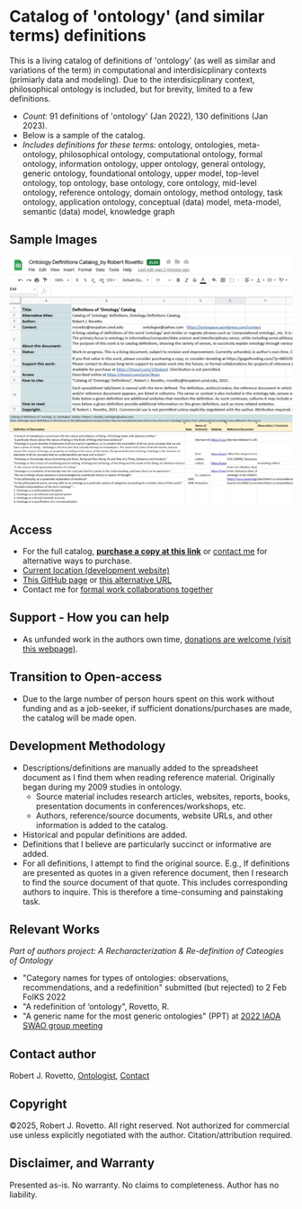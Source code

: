 # Catalog of 'ontology' (and similar terms) definitions
This is a living catalog of definitions of 'ontology' (as well as similar and variations of the term) in computational and interdisicplinary contexts (primiarly data and modeling). Due to the interdisicplinary context, philosophical ontology is included, but for brevity, limited to a few definitions.
  - _Count_: 91 definitions of 'ontology' (Jan 2022), 130 definitions (Jan 2023). 
  - Below is a sample of the catalog.
  - _Includes definitions for these terms:_ ontology, ontologies, meta-ontology, philosophical ontology, computational ontology, formal ontology, information ontology, upper ontology, general ontology, generic ontology, foundational ontology, upper model, top-level ontology, top ontology, base ontology, core ontology, mid-level ontology, reference ontology, domain ontology, method ontology, task ontology, application ontology, conceptual (data) model, meta-model, semantic (data) model, knowledge graph

## Sample Images
![Screen capture 1](https://github.com/rrovetto/Ontology-Development-Guidelines/blob/master/images/ScreenCapture_README_OntoDefCat_Rovetto.JPG?raw=true)
![Screen capture 2](https://github.com/rrovetto/Ontology-Development-Guidelines/blob/master/images/ScreenCapture_Onto_OntoDefCat_Rovetto.JPG?raw=true)

## Access
- For the full catalog, **[purchase a copy at this link](https://tinyurl.com/32bxkee4)** or [contact me](https://ontospace.wordpress.com/contact) for alternative ways to purchase.
- [Current location (development website)](https://tinyurl.com/mtae3d8s)
- [This GitHub page](https://tinyurl.com/desc-catalog-ontology-defi) or [this alternative URL](https://tinyurl.com/mu3pusmu)
- Contact me for [formal work collaborations together](https://tinyurl.com/hm8wu2sa)

## Support - How you can help
- As unfunded work in the authors own time, [donations are welcome (visit this webpage)](https://gogetfunding.com/knowledge-organization-services-ontology-terminology-metadata-concept-analysis/). 
## Transition to Open-access
- Due to the large number of person hours spent on this work without funding and as a job-seeker, if sufficient donations/purchases are made, the catalog will be made open.

## Development Methodology
- Descriptions/definitions are manually added to the spreadsheet document as I find them when reading reference material. Originally began during my 2009 studies in ontology.
  - Source material includes research articles, websites, reports, books, presentation documents in conferences/workshops, etc.
  - Authors, reference/source documents, website URLs, and other information is added to the catalog. 
- Historical and popular definitions are added. 
- Definitions that I believe are particularly succinct or informative are added.
- For all definitions, I attempt to find the original source. E.g., If definitions are presented as quotes in a given reference document, then I research to find the source document of that quote. This includes corresponding authors to inquire.
This is therefore a time-consuming and painstaking task.  

## Relevant Works
_Part of authors project: A Recharacterization & Re-definition of Cateogies of Ontology_
- "Category names for types of ontologies: observations, recommendations, and a redefinition" submitted (but rejected) to 2 Feb FoIKS 2022
- "A redefinition of ‘ontology", Rovetto, R.
- "A generic name for the most generic ontologies" (PPT) at [2022 IAOA SWAO group meeting](https://wiki.iaoa.org/index.php/SWAO:Conference_Call_20220114)

## Contact author
Robert J. Rovetto, [Ontologist](https://ontologforum.com/index.php/RobertRovetto), [Contact](https://ontospace.wordpress.com/contact)

## Copyright
©2025, Robert J. Rovetto. All right reserved.
Not authorized for commercial use unless explicitly negotiated with the author. Citation/attribution required.
## Disclaimer, and Warranty
Presented as-is. No warranty. No claims to completeness. Author has no liability. 
